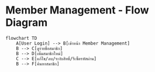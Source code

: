 # Member Management - Flow Diagram

```mermaid
flowchart TD
    A[User Login] --> B[เข้าหน้า Member Management]
    B --> C[ดูรายชื่อสมาชิก]
    B --> D[เพิ่มสมาชิกใหม่]
    C --> E[แก้ไข/ลบ/ระงับสิทธิ์/รีเซ็ตรหัสผ่าน]
    B --> F[ค้นหาสมาชิก]
```
